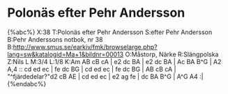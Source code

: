 # Polonäs efter Pehr Andersson

{%abc%}
X:38
T:Polonäs efter Pehr Andersson
S:efter Pehr Andersson
B:Pehr Anderssons notbok, nr 38
B:http://www.smus.se/earkiv/fmk/browselarge.php?lang=sw&katalogid=Ma+1&bildnr=00013
O:Måstorp, Närke
R:Slängpolska
Z:Nils L
M:3/4
L:1/8
K:Am
AB cB cA | e2 dc BA | e2 dc BA | Ac BA B^G | A2 A,4 ::
cd ed ec | fe dc BG | cd ed ec | fe dc BG | 
AB cB cA | "^fjärdedelar?"d2 cB AE | cd ed ec | e2 ag fe | 
dc BA B^G | A^G A4 :|
{%endabc%}

